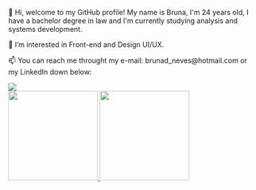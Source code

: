 <div>
  <p>👋 Hi, welcome to my GitHub profile! My name is Bruna, I'm 24 years old, I have a bachelor degree in law and I'm currently studying analysis and systems development. </p>
  <p>👀 I’m interested in Front-end and Design UI/UX.</p>
  <p>📫 You can reach me throught my e-mail: brunad_neves@hotmail.com or my LinkedIn down below:</p>
    <a href="https://www.linkedin.com/in/bruna-duarte-das-neves-92072b280/" target="_blank"><img loading="lazy" src="https://img.shields.io/badge/-LinkedIn-%230077B5?style=for-the-badge&logo=linkedin&logoColor=white" target="_blank"></a>   
</div>


<div>
<a href="https://github.com/bruddn">
<img loading="lazy" height="180em" src="https://github-readme-stats.vercel.app/api/top-langs/?username=bruddn&layout=compact&langs_count=7&theme=dracula"/>
<img loading="lazy" height="180em" src="https://github-readme-stats.vercel.app/api?username=bruddn&show_icons=true&theme=dracula&include_all_commits=true&count_private=true"/>
</div>

<!---
bruddn/bruddn is a ✨ special ✨ repository because its `README.md` (this file) appears on your GitHub profile.
You can click the Preview link to take a look at your changes.
--->
